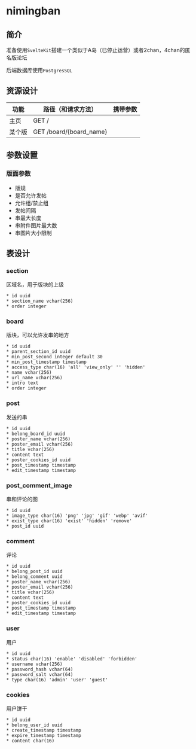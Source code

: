 # nimingban

## 简介

准备使用`SvelteKit`搭建一个类似于A岛（已停止运营）或者2chan，4chan的匿名版论坛

后端数据库使用`PostgresSQL`

## 资源设计

| 功能  | 路径（和请求方法）        | 携带参数 |
| ----  | ---------------         | ------- |
| 主页  | GET /                    |         |
| 某个版 | GET /board/{board_name} |         | 

## 参数设置

### 版面参数

* 版规
* 是否允许发帖
* 允许组/禁止组
* 发帖间隔
* 串最大长度
* 串附件图片最大数
* 串图片大小限制

## 表设计

### section 

区域名，用于版块的上级

    * id uuid
    * section_name vchar(256)
    * order integer

### board

版块，可以允许发串的地方

    * id uuid
    * parent_section_id uuid 
    * min_post_second integer default 30
    * min_post_timestamp timestamp
    * access_type char(16) 'all' 'view_only' '' 'hidden'
    * name vchar(256)
    * url_name vchar(256)
    * intro text
    * order integer

### post

发送的串

    * id uuid
    * belong_board_id uuid
    * poster_name vchar(256)
    * poster_email vchar(256)
    * title vchar(256)
    * content text
    * poster_cookies_id uuid
    * post_timestamp timestamp
    * edit_timestamp timestamp

### post_comment_image

串和评论的图

    * id uuid
    * image_type char(16) 'png' 'jpg' 'gif' 'webp' 'avif'
    * exist_type char(16) 'exist' 'hidden' 'remove'
    * post_id uuid

### comment

评论

    * id uuid
    * belong_post_id uuid
    * belong_comment uuid
    * poster_name vchar(256)
    * poster_email vchar(256)
    * title vchar(256)
    * content text
    * poster_cookies_id uuid
    * post_timestamp timestamp
    * edit_timestamp timestamp

### user

用户

    * id uuid
    * status char(16) 'enable' 'disabled' 'forbidden'
    * username vchar(256)
    * password_hash vchar(64)
    * password_salt vchar(64)
    * type char(16) 'admin' 'user' 'guest'

### cookies

用户饼干

    * id uuid
    * belong_user_id uuid
    * create_timestamp timestamp
    * expire_timestamp timestamp
    * content char(16)